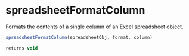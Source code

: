 # spreadsheetFormatColumn

Formats the contents of a single column of an Excel spreadsheet object.

```javascript
spreadsheetFormatColumn(spreadsheetObj, format, column)
```

```javascript
returns void
```
